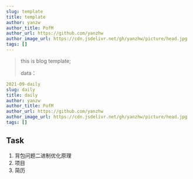 ```yaml
---
slug: template
title: template 
author: yanzw 
author_title: PofM
author_url: https://github.com/yanzhw
author_image_url: https://cdn.jsdelivr.net/gh/yanzhw/picture/head.jpg
tags: []
---
```


> this is blog template;
>
> data：

```yaml
2021-09-daily
slug: daily
title: daily
author: yanzw 
author_title: PofM
author_url: https://github.com/yanzhw
author_image_url: https://cdn.jsdelivr.net/gh/yanzhw/picture/head.jpg
tags: []
```



## Task

1. 背包问题二进制优化原理
2. 项目
3. 简历


